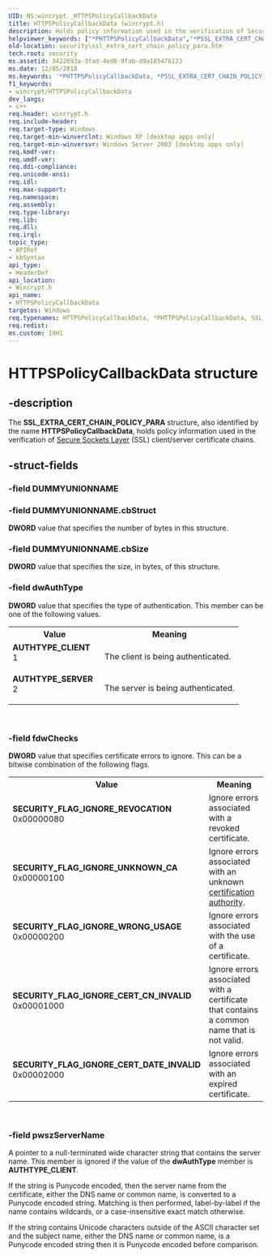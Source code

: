 ```yaml
---
UID: NS:wincrypt._HTTPSPolicyCallbackData
title: HTTPSPolicyCallbackData (wincrypt.h)
description: Holds policy information used in the verification of Secure Sockets Layer (SSL) client/server certificate chains.
helpviewer_keywords: ["*PHTTPSPolicyCallbackData","*PSSL_EXTRA_CERT_CHAIN_POLICY_PARA","AUTHTYPE_CLIENT","AUTHTYPE_SERVER","HTTPSPolicyCallbackData","HTTPSPolicyCallbackData structure [Security]","PHTTPSPolicyCallbackData","PHTTPSPolicyCallbackData structure pointer [Security]","PSSL_EXTRA_CERT_CHAIN_POLICY_PARA","PSSL_EXTRA_CERT_CHAIN_POLICY_PARA structure pointer [Security]","SECURITY_FLAG_IGNORE_CERT_CN_INVALID","SECURITY_FLAG_IGNORE_CERT_DATE_INVALID","SECURITY_FLAG_IGNORE_REVOCATION","SECURITY_FLAG_IGNORE_UNKNOWN_CA","SECURITY_FLAG_IGNORE_WRONG_USAGE","SSL_EXTRA_CERT_CHAIN_POLICY_PARA","SSL_EXTRA_CERT_CHAIN_POLICY_PARA structure [Security]","security.ssl_extra_cert_chain_policy_para","wincrypt/PHTTPSPolicyCallbackData","wincrypt/PSSL_EXTRA_CERT_CHAIN_POLICY_PARA","wincrypt/SSL_EXTRA_CERT_CHAIN_POLICY_PARA"]
old-location: security\ssl_extra_cert_chain_policy_para.htm
tech.root: security
ms.assetid: 3422693a-3fad-4ed8-9fab-d9a185476123
ms.date: 12/05/2018
ms.keywords: '*PHTTPSPolicyCallbackData, *PSSL_EXTRA_CERT_CHAIN_POLICY_PARA, AUTHTYPE_CLIENT, AUTHTYPE_SERVER, HTTPSPolicyCallbackData, HTTPSPolicyCallbackData structure [Security], PHTTPSPolicyCallbackData, PHTTPSPolicyCallbackData structure pointer [Security], PSSL_EXTRA_CERT_CHAIN_POLICY_PARA, PSSL_EXTRA_CERT_CHAIN_POLICY_PARA structure pointer [Security], SECURITY_FLAG_IGNORE_CERT_CN_INVALID, SECURITY_FLAG_IGNORE_CERT_DATE_INVALID, SECURITY_FLAG_IGNORE_REVOCATION, SECURITY_FLAG_IGNORE_UNKNOWN_CA, SECURITY_FLAG_IGNORE_WRONG_USAGE, SSL_EXTRA_CERT_CHAIN_POLICY_PARA, SSL_EXTRA_CERT_CHAIN_POLICY_PARA structure [Security], security.ssl_extra_cert_chain_policy_para, wincrypt/PHTTPSPolicyCallbackData, wincrypt/PSSL_EXTRA_CERT_CHAIN_POLICY_PARA, wincrypt/SSL_EXTRA_CERT_CHAIN_POLICY_PARA'
f1_keywords:
- wincrypt/HTTPSPolicyCallbackData
dev_langs:
- c++
req.header: wincrypt.h
req.include-header: 
req.target-type: Windows
req.target-min-winverclnt: Windows XP [desktop apps only]
req.target-min-winversvr: Windows Server 2003 [desktop apps only]
req.kmdf-ver: 
req.umdf-ver: 
req.ddi-compliance: 
req.unicode-ansi: 
req.idl: 
req.max-support: 
req.namespace: 
req.assembly: 
req.type-library: 
req.lib: 
req.dll: 
req.irql: 
topic_type:
- APIRef
- kbSyntax
api_type:
- HeaderDef
api_location:
- Wincrypt.h
api_name:
- HTTPSPolicyCallbackData
targetos: Windows
req.typenames: HTTPSPolicyCallbackData, *PHTTPSPolicyCallbackData, SSL_EXTRA_CERT_CHAIN_POLICY_PARA, *PSSL_EXTRA_CERT_CHAIN_POLICY_PARA
req.redist: 
ms.custom: 19H1
---
```


# HTTPSPolicyCallbackData structure


## -description


The <b>SSL_EXTRA_CERT_CHAIN_POLICY_PARA</b> structure, also identified by the name <b>HTTPSPolicyCallbackData</b>,  holds policy information used in the verification of <a href="https://docs.microsoft.com/windows/desktop/SecGloss/s-gly">Secure Sockets Layer</a> (SSL) client/server certificate chains. 


## -struct-fields




### -field DUMMYUNIONNAME

 


### -field DUMMYUNIONNAME.cbStruct

<b>DWORD</b> value that specifies the number of bytes in this structure.


### -field DUMMYUNIONNAME.cbSize

<b>DWORD</b> value that specifies the size, in bytes,  of this structure.


### -field dwAuthType

<b>DWORD</b> value that specifies the type of authentication. This member can be one of the following values.

<table>
<tr>
<th>Value</th>
<th>Meaning</th>
</tr>
<tr>
<td width="40%"><a id="AUTHTYPE_CLIENT"></a><a id="authtype_client"></a><dl>
<dt><b>AUTHTYPE_CLIENT</b></dt>
<dt>1</dt>
</dl>
</td>
<td width="60%">
The client is being authenticated.

</td>
</tr>
<tr>
<td width="40%"><a id="AUTHTYPE_SERVER"></a><a id="authtype_server"></a><dl>
<dt><b>AUTHTYPE_SERVER</b></dt>
<dt>2</dt>
</dl>
</td>
<td width="60%">
The server is being authenticated.

</td>
</tr>
</table>
 


### -field fdwChecks

<b>DWORD</b> value that specifies certificate errors to ignore. This can be a bitwise combination of the following flags.

<table>
<tr>
<th>Value</th>
<th>Meaning</th>
</tr>
<tr>
<td width="40%"><a id="SECURITY_FLAG_IGNORE_REVOCATION"></a><a id="security_flag_ignore_revocation"></a><dl>
<dt><b>SECURITY_FLAG_IGNORE_REVOCATION</b></dt>
<dt>0x00000080</dt>
</dl>
</td>
<td width="60%">
Ignore errors associated with a revoked certificate.

</td>
</tr>
<tr>
<td width="40%"><a id="SECURITY_FLAG_IGNORE_UNKNOWN_CA"></a><a id="security_flag_ignore_unknown_ca"></a><dl>
<dt><b>SECURITY_FLAG_IGNORE_UNKNOWN_CA</b></dt>
<dt>0x00000100</dt>
</dl>
</td>
<td width="60%">
Ignore errors associated with an unknown <a href="https://docs.microsoft.com/windows/desktop/SecGloss/c-gly">certification authority</a>.

</td>
</tr>
<tr>
<td width="40%"><a id="SECURITY_FLAG_IGNORE_WRONG_USAGE"></a><a id="security_flag_ignore_wrong_usage"></a><dl>
<dt><b>SECURITY_FLAG_IGNORE_WRONG_USAGE</b></dt>
<dt>0x00000200</dt>
</dl>
</td>
<td width="60%">
Ignore errors associated with the use of a certificate.

</td>
</tr>
<tr>
<td width="40%"><a id="SECURITY_FLAG_IGNORE_CERT_CN_INVALID"></a><a id="security_flag_ignore_cert_cn_invalid"></a><dl>
<dt><b>SECURITY_FLAG_IGNORE_CERT_CN_INVALID</b></dt>
<dt>0x00001000</dt>
</dl>
</td>
<td width="60%">
Ignore errors associated with a certificate that contains a common name that is not valid.

</td>
</tr>
<tr>
<td width="40%"><a id="SECURITY_FLAG_IGNORE_CERT_DATE_INVALID"></a><a id="security_flag_ignore_cert_date_invalid"></a><dl>
<dt><b>SECURITY_FLAG_IGNORE_CERT_DATE_INVALID</b></dt>
<dt>0x00002000</dt>
</dl>
</td>
<td width="60%">
Ignore errors associated with an expired certificate.

</td>
</tr>
</table>
 


### -field pwszServerName

A pointer to a null-terminated wide character string that contains the server name. This member is ignored if the value of the <b>dwAuthType</b> member is <b>AUTHTYPE_CLIENT</b>.

If the string is Punycode encoded, then the server name from the certificate, either the DNS name or common name, is converted to a Punycode encoded string. Matching is then performed, label-by-label if the name contains wildcards, or a case-insensitive exact match otherwise. 

If the string contains Unicode characters outside of the ASCII character set and the subject name, either the DNS name or common name, is a Punycode encoded string then it is Punycode encoded before comparison.

